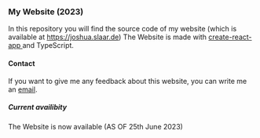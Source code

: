 ### My Website (2023)

In this repository you will find the source code of my website (which is available at <a href="https://joshua.slaar.de" >https://joshua.slaar.de</a>)
The Website is made with <a href="https://create-react-app.dev/"> create-react-app </a> and TypeScript.

#### Contact

If you want to give me any feedback about this website, you can write me an <a href="mailto:joshu@slaar.de">email</a>.

##### Current availibity

The Website is now available (AS OF 25th June 2023)
